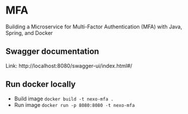 # MFA 
Building a Microservice for Multi-Factor Authentication (MFA) with Java, Spring, and Docker

## Swagger documentation
Link: http://localhost:8080/swagger-ui/index.html#/


## Run docker locally

- Build image `docker build -t nexo-mfa .`
- Run image `docker run -p 8080:8080 -t nexo-mfa`